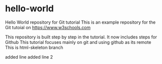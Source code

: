 # hello-world
Hello World repository for Git tutorial
This is an example repository for the Git tutoial on https://www.w3schools.com

This repository is built step by step in the tutorial.
It now includes steps for Github
This tutorial focuses mainly on git and using github as its remote
This is html-skeleton branch

added line
added line 2
